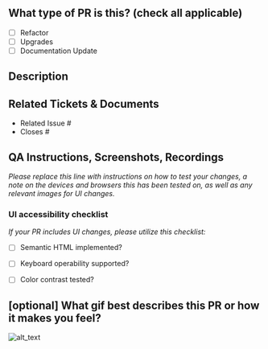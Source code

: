 <!--
     For Work In Progress Pull Requests, please use the Draft PR feature,
     see https://github.blog/2019-02-14-introducing-draft-pull-requests/ for further details.

     For a timely review/response, please avoid force-pushing additional
     commits if your PR already received reviews or comments.

     Before submitting a Pull Request, please ensure you've done the following:
     - 📖 Read the Contributing Guide: https://github.com/kubeslice/docs/blob/master/CONTRIBUTING.md
     - 📖 Read the Code of Conduct: https://github.com/kubeslice/docs/blob/master/code_of_conduct.md
     - 👷‍♀️ Create small PRs. In most cases this will be possible.
     - ✅ Provide tests for your changes.
     - 📝 Use descriptive commit messages.
     - 📗 Update any related documentation and include any relevant screenshots.

     NOTE: Pull Requests from forked repositories will need to be reviewed by
     a KubeSlice Team member before any CI builds will run.
-->

## What type of PR is this? (check all applicable)

- [ ] Refactor
- [ ] Upgrades
- [ ] Documentation Update

## Description

## Related Tickets & Documents

<!--
For pull requests that relate or close an issue, please include them
below.  We like to follow [Github's guidance on linking issues to pull requests](https://docs.github.com/en/issues/tracking-your-work-with-issues/linking-a-pull-request-to-an-issue).

For example having the text: "closes #1234" would connect the current pull
request to issue 1234.  And when we merge the pull request, Github will
automatically close the issue.
-->

- Related Issue #
- Closes #

## QA Instructions, Screenshots, Recordings

_Please replace this line with instructions on how to test your changes, a note
on the devices and browsers this has been tested on, as well as any relevant
images for UI changes._

### UI accessibility checklist
_If your PR includes UI changes, please utilize this checklist:_
- [ ] Semantic HTML implemented?
- [ ] Keyboard operability supported?
- [ ] Color contrast tested?


## [optional] What gif best describes this PR or how it makes you feel?

![alt_text](https://media.giphy.com/media/v1.Y2lkPTc5MGI3NjExMmV3dmxidWpiN2Jlb21rOGNjcXZhemN4bGR0cHBpNW1rd2w4dW9haSZlcD12MV9pbnRlcm5hbF9naWZfYnlfaWQmY3Q9Zw/tIeCLkB8geYtW/giphy.gif)
